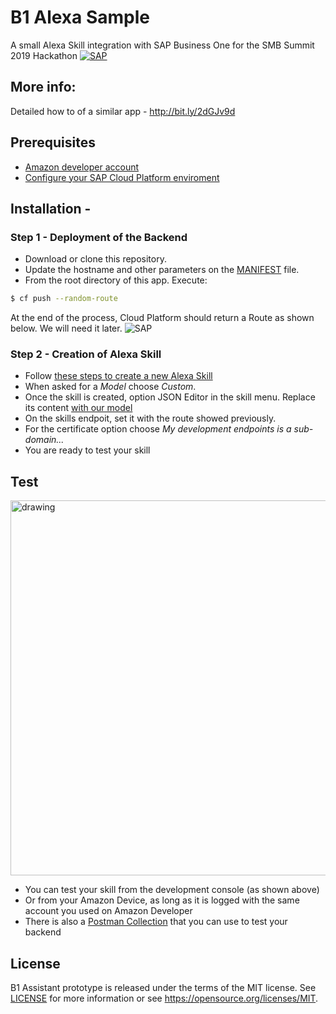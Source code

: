 # B1 Alexa Sample
A small Alexa Skill integration with SAP Business One for the SMB Summit 2019 Hackathon
[![SAP](https://i.imgur.com/80Ohjn6.png)](http://cloudplatform.sap.com/)

## More info:
Detailed how to of a similar app - http://bit.ly/2dGJv9d

## Prerequisites
* [Amazon developer account](https://developer.amazon.com/)
* [Configure your SAP Cloud Platform enviroment](https://developers.sap.com/uk/tutorials/hcp-cf-getting-started.html)


## Installation - 
### Step 1 - Deployment of the Backend
* Download or clone this repository.
* Update the hostname and other parameters on the [MANIFEST](manifest.yml) file.
* From the root directory of this app. Execute:
```sh
$ cf push --random-route
```
At the end of the process, Cloud Platform should return a Route as shown below. We will need it later.
![SAP](https://i.imgur.com/exuU9vu.png)

### Step 2 - Creation of Alexa Skill
* Follow [these steps to create a new Alexa Skill](https://developer.amazon.com/docs/devconsole/create-a-skill-and-choose-the-interaction-model.html#create-a-new-skill)
* When asked for a *Model* choose *Custom*.
* Once the skill is created, option JSON Editor in the skill menu. Replace its content [with our model](skill/IntentSchema.json)
* On the skills endpoit, set it with the route showed previously.
* For the certificate option choose *My development endpoints is a sub-domain...*
* You are ready to test your skill

## Test
<img src="https://i.imgur.com/xkw6lXx.png" alt="drawing" width="600"/>

* You can test your skill from the development console (as shown above)
* Or from your Amazon Device, as long as it is logged with the same account you used on Amazon Developer
* There is also a [Postman Collection](test/Alexa.postman_collection.json) that you can use to test your backend

## License
B1 Assistant prototype is released under the terms of the MIT license. See [LICENSE](LICENSE) for more information or see https://opensource.org/licenses/MIT.
